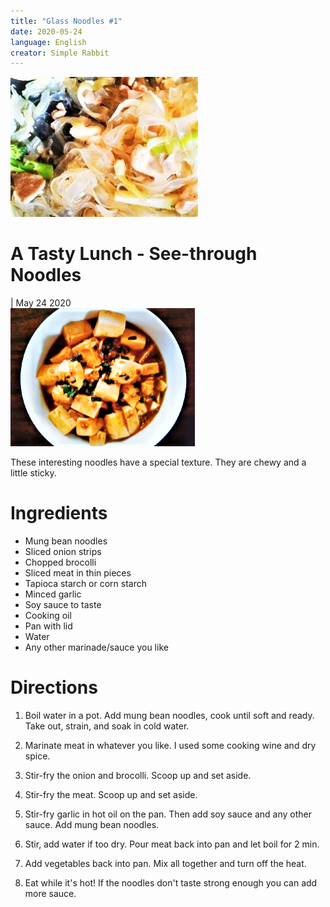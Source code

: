 ```yaml
---
title: "Glass Noodles #1"
date: 2020-05-24
language: English
creator: Simple Rabbit
---
```


<link rel="stylesheet" type="text/css" media="all" href="post-index.css" />

<div class ="postBanner">
  <img src="/../../../images/posts/noodle3.jpg" alt="Glass Noodles">
  <div class ="postTitle">
     <h1> A Tasty Lunch - See-through Noodles</h1>
     <h0> | May 24 2020</h0>
  </div>
</div>
               
<div class="rabbitComment">
  <img src="/../../../images/_posts/tofu_1.png" alt="Tofu">
  <p>These interesting noodles have a special texture. They are chewy and a little sticky.</p>
</div>

# Ingredients
* Mung bean noodles
* Sliced onion strips
* Chopped brocolli
* Sliced meat in thin pieces
* Tapioca starch or corn starch
* Minced garlic
* Soy sauce to taste
* Cooking oil
* Pan with lid
* Water
* Any other marinade/sauce you like

# Directions
1. Boil water in a pot. Add mung bean noodles, cook until soft and ready. Take out, strain, and soak in cold water.

2. Marinate meat in whatever you like. I used some cooking wine and dry spice.

3. Stir-fry the onion and brocolli. Scoop up and set aside.

4. Stir-fry the meat. Scoop up and set aside.

5. Stir-fry garlic in hot oil on the pan. Then add soy sauce and any other sauce. Add mung bean noodles.

6. Stir, add water if too dry. Pour meat back into pan and let boil for 2 min.

7. Add vegetables back into pan. Mix all together and turn off the heat.

8. Eat while it's hot! If the noodles don't taste strong enough you can add more sauce.
